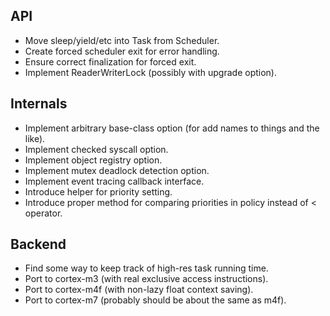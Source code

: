 API
---

 - Move sleep/yield/etc into Task from Scheduler.
 - Create forced scheduler exit for error handling.
 - Ensure correct finalization for forced exit.
 - Implement ReaderWriterLock (possibly with upgrade option).
 
Internals
---------

 - Implement arbitrary base-class option (for add names to things and the like).
 - Implement checked syscall option.
 - Implement object registry option.
 - Implement mutex deadlock detection option.
 - Implement event tracing callback interface.
 - Introduce helper for priority setting.
 - Introduce proper method for comparing priorities in policy instead of < operator.

Backend
-------

 - Find some way to keep track of high-res task running time.
 - Port to cortex-m3 (with real exclusive access instructions).
 - Port to cortex-m4f (with non-lazy float context saving).
 - Port to cortex-m7 (probably should be about the same as m4f).
